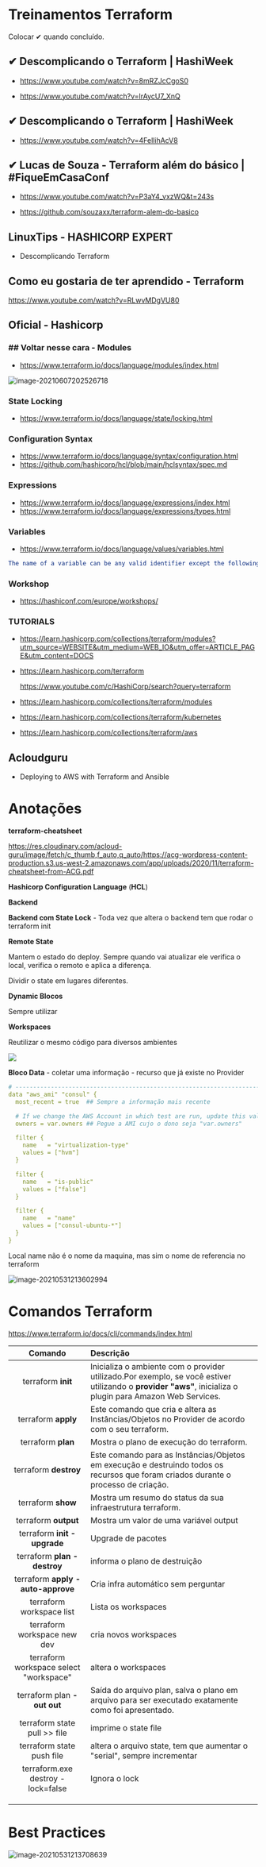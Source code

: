# **Treinamentos  Terraform**

Colocar ✔ quando concluído. 

## ✔ Descomplicando o Terraform | HashiWeek

- https://www.youtube.com/watch?v=8mRZJcCgoS0

- https://www.youtube.com/watch?v=lrAycU7_XnQ

  

##  ✔ Descomplicando o Terraform | HashiWeek
- https://www.youtube.com/watch?v=4FellihAcV8

  

## ✔ Lucas de Souza - Terraform além do básico | #FiqueEmCasaConf

- https://www.youtube.com/watch?v=P3aY4_vxzWQ&t=243s

- https://github.com/souzaxx/terraform-alem-do-basico

  

## LinuxTips - HASHICORP EXPERT

- Descomplicando Terraform

## Como eu gostaria de ter aprendido - Terraform

https://www.youtube.com/watch?v=RLwvMDgVU80

## Oficial - Hashicorp

### ## Voltar nesse cara - Modules

- https://www.terraform.io/docs/language/modules/index.html

![image-20210607202526718](./Imagens/image-20210607202526718.png)

### State Locking

- https://www.terraform.io/docs/language/state/locking.html

  

### Configuration Syntax

- https://www.terraform.io/docs/language/syntax/configuration.html
- https://github.com/hashicorp/hcl/blob/main/hclsyntax/spec.md

### Expressions

- https://www.terraform.io/docs/language/expressions/index.html
- https://www.terraform.io/docs/language/expressions/types.html

### Variables

- https://www.terraform.io/docs/language/values/variables.html

```yaml
The name of a variable can be any valid identifier except the following: source, version, providers, count, for_each, lifecycle, depends_on, locals.
```



### Workshop

- https://hashiconf.com/europe/workshops/

### TUTORIALS

- https://learn.hashicorp.com/collections/terraform/modules?utm_source=WEBSITE&utm_medium=WEB_IO&utm_offer=ARTICLE_PAGE&utm_content=DOCS


- https://learn.hashicorp.com/terraform

  https://www.youtube.com/c/HashiCorp/search?query=terraform
- https://learn.hashicorp.com/collections/terraform/modules
- https://learn.hashicorp.com/collections/terraform/kubernetes
- https://learn.hashicorp.com/collections/terraform/aws

## Acloudguru
- Deploying to AWS with Terraform and Ansible

  

# **Anotações**

**terraform-cheatsheet**

https://res.cloudinary.com/acloud-guru/image/fetch/c_thumb,f_auto,q_auto/https://acg-wordpress-content-production.s3.us-west-2.amazonaws.com/app/uploads/2020/11/terraform-cheatsheet-from-ACG.pdf

**Hashicorp Configuration Language** (**HCL**)

**Backend**

**Backend com State Lock** - Toda vez que altera o backend tem que rodar o terraform init

**Remote State**

Mantem o estado do deploy.  Sempre quando vai atualizar ele verifica o local, verifica o remoto e aplica a diferença.

Dividir o state em lugares diferentes. 

**Dynamic Blocos**

Sempre utilizar 

**Workspaces**

Reutilizar o mesmo código para diversos ambientes

![](./Imagens/image-20210601200725915.png)



**Bloco Data** - coletar uma informação - recurso que já existe no Provider

```yaml
# ---------------------------------------------------------------------------------------------------------------------
data "aws_ami" "consul" {
  most_recent = true  ## Sempre a informação mais recente

  # If we change the AWS Account in which test are run, update this value.
  owners = var.owners ## Pegue a AMI cujo o dono seja "var.owners"

  filter {
    name   = "virtualization-type"
    values = ["hvm"]
  }

  filter {
    name   = "is-public"
    values = ["false"]
  }

  filter {
    name   = "name"
    values = ["consul-ubuntu-*"]
  }
}
```

Local name não é o nome da maquina, mas sim o nome de referencia no terraform

![image-20210531213602994](./Imagens/image-20210531213602994.png)

# **Comandos Terraform**

https://www.terraform.io/docs/cli/commands/index.html



|                Comando                 | Descrição                                                    |
| :------------------------------------: | :----------------------------------------------------------- |
|           terraform **init**           | Inicializa o ambiente com o provider utilizado.Por exemplo, se você estiver utilizando o **provider "aws"**, inicializa o plugin para Amazon Web Services. |
|          terraform **apply**           | Este comando que cria e altera as Instâncias/Objetos no Provider de acordo com o seu terraform. |
|           terraform **plan**           | Mostra o plano de execução do terraform.                     |
|         terraform **destroy**          | Este comando para as Instâncias/Objetos em execução e destruindo todos os recursos que foram criados durante o processo de criação. |
|           terraform **show**           | Mostra um resumo do status da sua infraestrutura terraform.  |
|          terraform **output**          | Mostra um valor de uma variável output                       |
|      terraform **init -upgrade**       | Upgrade de pacotes                                           |
|      terraform **plan -destroy**       | informa o plano de destruição                                |
|   terraform **apply -auto-approve**    | Cria infra automático sem perguntar                          |
|        terraform workspace list        | Lista os workspaces                                          |
|      terraform workspace new dev       | cria novos workspaces                                        |
| terraform workspace select "workspace" | altera o workspaces                                          |
|      terraform plan **-out out**       | Saída do arquivo plan, salva o plano em arquivo para ser executado exatamente como foi apresentado. |
|      terraform state pull >> file      | imprime o state file                                         |
|       terraform state push file        | altera o arquivo state, tem que aumentar o "serial", sempre incrementar |
|   terraform.exe destroy -lock=false    | Ignora o lock                                                |
|                                        |                                                              |
|                                        |                                                              |
|                                        |                                                              |

# **Best Practices**



![image-20210531213708639](./Imagens/image-20210531213708639.png)
